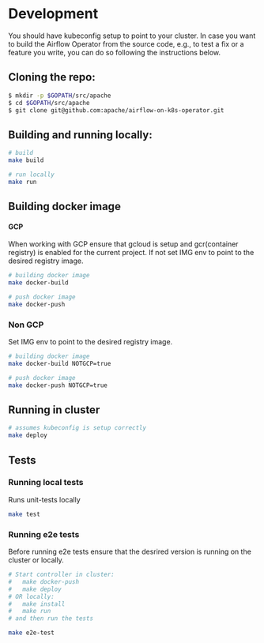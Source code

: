 # Development
You should have kubeconfig setup to point to your cluster.
In case you want to build the Airflow Operator from the source code, e.g., to test a fix or a feature you write, you can do so following the instructions below.

## Cloning the repo:
```bash
$ mkdir -p $GOPATH/src/apache
$ cd $GOPATH/src/apache
$ git clone git@github.com:apache/airflow-on-k8s-operator.git
```

## Building and running locally:
```bash
# build
make build

# run locally
make run
```
## Building docker image 
#### GCP
When working with GCP ensure that gcloud is setup and gcr(container registry) is enabled for the current project.
If not set IMG env to point to the desired registry image.
```bash
# building docker image
make docker-build

# push docker image
make docker-push
```


### Non GCP
Set IMG env to point to the desired registry image.
```bash
# building docker image
make docker-build NOTGCP=true

# push docker image
make docker-push NOTGCP=true
```
## Running in cluster
```bash
# assumes kubeconfig is setup correctly
make deploy
```


## Tests

### Running local tests
Runs unit-tests locally

```bash
make test
```

### Running e2e tests
Before running e2e tests ensure that the desrired version is running on the cluster or locally.

```bash
# Start controller in cluster:
#   make docker-push
#   make deploy
# OR locally:
#   make install
#   make run
# and then run the tests

make e2e-test
```

